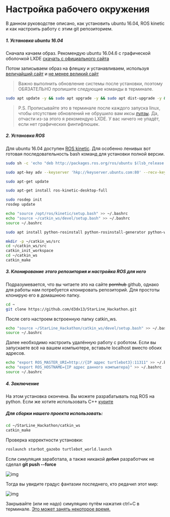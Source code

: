 # Настройка рабочего окружения
В данном руководстве описано, как установить ubuntu 16.04, ROS kinetic и как настроить работу с этим git репозиторием.

##### 1. Установка ubuntu 16.04

Сначала качаем образ. Рекомендую ubuntu 16.04.6 с графической оболочкой LXDE [скачать с официального сайта](http://cdimage.ubuntu.com/lubuntu/releases/16.04/release/lubuntu-16.04.6-desktop-amd64.iso)

Потом записываем образ на флешку и устанавливаем, используя [величайший сайт](google.com) и [не менее великий сайт](https://losst.ru/ustanovka-linux-ryadom-s-windows-10)

> Важно выполнить обновление системы после установки, поэтому ОБЯЗАТЕЛЬНО пропишите следующие команды в терминале. 

```bash
sudo apt update -y && sudo apt upgrade -y && sudo apt dist-upgrade -y && sudo apt autoremove -y
```

> P.S. Прописывайте это в терминале после каждого запуска linux, чтобы отсутствие обновлений не обрушило вам иксы [лулзы](http://lurkmore.to/%D0%9F%D0%BB%D0%B0%D0%B7%D0%BC%D0%B0_%D0%BD%D0%B5_%D0%BF%D0%B0%D0%B4%D0%B0%D0%B5%D1%82). Да, отчасти из-за этого я рекомендую LXDE. У вас ничего не упадёт, если нет графических финтифлюшек. 

##### 2. Установка ROS

Для ubuntu 16.04 доступен [ROS kinetic](http://wiki.ros.org/kinetic/Installation/Ubuntu). Для особенно ленивых вот готовая последовательность bash команд для установки полной версии.

```bash
sudo sh -c 'echo "deb http://packages.ros.org/ros/ubuntu $(lsb_release -sc) main" > /etc/apt/sources.list.d/ros-latest.list'

sudo apt-key adv --keyserver 'hkp://keyserver.ubuntu.com:80' --recv-key C1CF6E31E6BADE8868B172B4F42ED6FBAB17C654

sudo apt-get update

sudo apt-get install ros-kinetic-desktop-full

sudo rosdep init
rosdep update

echo "source /opt/ros/kinetic/setup.bash" >> ~/.bashrc
echo "source ~/catkin_ws/devel/setup.bash" >> ~/.bashrc
source ~/.bashrc

sudo apt install python-rosinstall python-rosinstall-generator python-wstool build-essential

mkdir -p ~/catkin_ws/src
cd ~/catkin_ws/src
catkin_init_workspace
cd ~/catkin_ws
catkin_make
```

##### 3. Клонирование этого репозитория и настройка ROS для него

Подразумевается, что вы читаете это на сайте ~~pornhub~~ github, однако для работы нам потребуется клонировать репозиторий. Для простоты клонирую его в домашнюю папку.

```bash
cd ~
git clone https://github.com/d3dx13/StarLine_Hackathon.git
```

После сего настроем встроенную папку catkin_ws.

```bash
echo "source ~/StarLine_Hackathon/catkin_ws/devel/setup.bash" >> ~/.bashrc
source ~/.bashrc
```

Далее необходимо настроить удалённую работу с роботом. Если вы запускаете всё на вашем компьютере, вставьте localhost вместо обоих адресов.

```bash
echo "export ROS_MASTER_URI=http://{IP адрес turtlebot3}:11311" >> ~/.bashrc
echo "export ROS_HOSTNAME={IP адрес данного компьютера}" >> ~/.bashrc
source ~/.bashrc
```

##### 4. Заключение

На этом установка окончена. Вы можете разрабатывать под ROS на python. Если же хотите использовать C++ [курите](http://wiki.ros.org/ROS/Tutorials)

##### Для сборки нашего проекта использовать:

```bash
cd ~/StarLine_Hackathon/catkin_ws
catkin_make
```

Проверка корректности установки:

```bash
roslaunch starbot_gazebo turtlebot_world.launch
```

Если симуляция заработала, а также никакой ~~дебил~~ разработчик не сделал **git push --force**   

![img](images/git_push_force.jpg)

Тогда вы увидите градус фантазии последнего, кто редачил этот мир:

![img](images/ricardo_milos_world.jpg)

Закрывайте (или не надо) симуляцию путём нажатия ctrl+C в терминале. <u>Это может занять некоторое время.</u>

